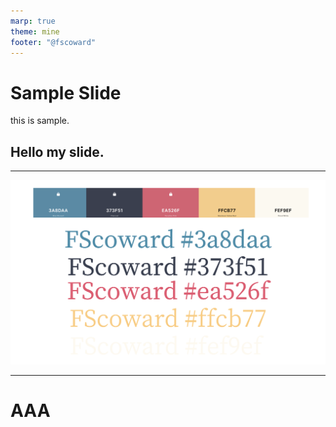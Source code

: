 ```yaml
---
marp: true
theme: mine
footer: "@fscoward"
---
```


<!--
_backgroundColor: #fef9ef
_color: #373f51
_$size: 16:9
-->

# Sample Slide
this is sample.

## Hello my slide.

---

![bg](color_pallet.png)

---

# AAA
